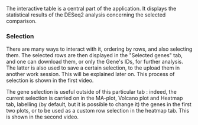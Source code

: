The interactive table is a central part of the application. It displays the statistical results of the DESeq2 analysis concerning the selected comparison.

### Selection
There are many ways to interact with it, ordering by rows, and also selecting them. The selected rows are then displayed in the "Selected genes" tab, and one can download them, or only the Gene's IDs, for further analysis. The latter is also used to save a certain selection, to the upload them in another work session. This will be explained later on. This process of selection is shown in the first video.

The gene selection is useful outside of this particular tab : indeed, the current selection is carried on in the MA-plot, Volcano plot and Heatmap tab, labelling (by default, but it is possible to change it) the genes in the first two plots, or to be used as a custom row selection in the heatmap tab. This is shown in the second video.
